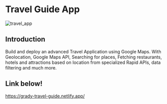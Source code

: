 # Travel Guide App
![travel_app](https://user-images.githubusercontent.com/48643915/161680806-9d1e8012-4ea4-4779-82b8-9c914cd4cae5.png)
## Introduction
Build and deploy an advanced Travel Application using Google Maps. With Geolocation, Google Maps API, Searching for places, Fetching restaurants, hotels and attractions based on location from specialized Rapid APIs, data filtering and much more.

## Link below!
https://grady-travel-guide.netlify.app/

